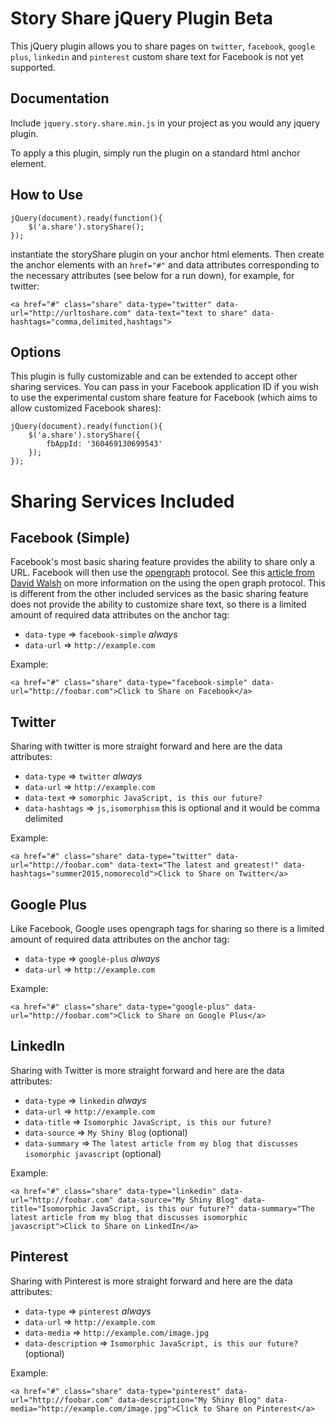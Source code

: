 Story Share jQuery Plugin Beta
==================================================


This jQuery plugin allows you to share pages on `twitter`, `facebook`, `google plus`, `linkedin` and `pinterest` custom share text for Facebook is not yet supported.

Documentation
--------------------------------------

Include `jquery.story.share.min.js` in your project as you would any jquery plugin.

To apply a this plugin, simply run the plugin on a standard html anchor element.


How to Use
----
```
jQuery(document).ready(function(){
    $('a.share').storyShare();
});
```

instantiate the storyShare plugin on your anchor html elements. Then create the anchor elements with an `href="#"` and data attributes corresponding to the necessary attributes (see below for a run down), for example, for twitter:

```
<a href="#" class="share" data-type="twitter" data-url="http://urltoshare.com" data-text="text to share" data-hashtags="comma,delimited,hashtags">
```


Options
---
This plugin is fully customizable and can be extended to accept other sharing services. You can pass in your Facebook application ID if you wish to use the experimental custom share feature for Facebook (which aims to allow customized Facebook shares):

```
jQuery(document).ready(function(){
    $('a.share').storyShare({
        fbAppId: '360469130699543'
    });
});

```




Sharing Services Included
===


Facebook (Simple)
---
Facebook's most basic sharing feature provides the ability to share only a URL. Facebook will then use the [opengraph](http://ogp.me/) protocol. See this [article from David Walsh](http://davidwalsh.name/facebook-meta-tags)  on more information on the using the open graph protocol. This is different from the other included services as the basic sharing feature does not provide the ability to customize share text, so there is a limited amount of required data attributes on the anchor tag:

* `data-type` => `facebook-simple` *always*  
* `data-url` => `http://example.com`

Example:

```
<a href="#" class="share" data-type="facebook-simple" data-url="http://foobar.com">Click to Share on Facebook</a>
```

Twitter
---
Sharing with twitter is more straight forward and here are the data attributes:

* `data-type` => `twitter` *always*  
* `data-url` => `http://example.com`  
* `data-text` => `somorphic JavaScript, is this our future?`
* `data-hashtags` => `js,isomorphism` this is optional and it would be comma delimited

Example:

```
<a href="#" class="share" data-type="twitter" data-url="http://foobar.com" data-text="The latest and greatest!" data-hashtags="summer2015,nomorecold">Click to Share on Twitter</a>
```

Google Plus
---
Like Facebook, Google uses opengraph tags for sharing so there is a limited amount of required data attributes on the anchor tag:

* `data-type` => `google-plus` *always*  
* `data-url` => `http://example.com`

Example:

```
<a href="#" class="share" data-type="google-plus" data-url="http://foobar.com">Click to Share on Google Plus</a>
```

LinkedIn
---
Sharing with Twitter is more straight forward and here are the data attributes:

* `data-type` => `linkedin` *always*  
* `data-url` => `http://example.com`  
* `data-title` => `Isomorphic JavaScript, is this our future?`
* `data-source` => `My Shiny Blog` (optional)
* `data-summary` => `The latest article from my blog that discusses isomorphic javascript` (optional)

Example:

```
<a href="#" class="share" data-type="linkedin" data-url="http://foobar.com" data-source="My Shiny Blog" data-title="Isomorphic JavaScript, is this our future?" data-summary="The latest article from my blog that discusses isomorphic javascript">Click to Share on LinkedIn</a>
```

Pinterest
---
Sharing with Pinterest is more straight forward and here are the data attributes:

* `data-type` => `pinterest` *always*  
* `data-url` => `http://example.com`  
* `data-media` => `http://example.com/image.jpg`
* `data-description` => `Isomorphic JavaScript, is this our future?` (optional)


Example:

```
<a href="#" class="share" data-type="pinterest" data-url="http://foobar.com" data-description="My Shiny Blog" data-media="http://example.com/image.jpg">Click to Share on Pinterest</a>
```



